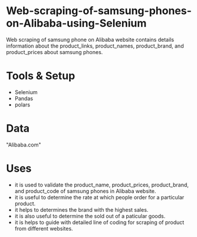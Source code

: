 # Web-scraping-of-samsung-phones-on-Alibaba-using-Selenium
Web scraping of samsung phone on Alibaba website contains details information about the product_links, product_names, product_brand, and product_prices about samsung phones.
# Tools & Setup
 - Selenium
 - Pandas
 - polars
# Data
 "Alibaba.com"
# Uses
 - it is used to validate the product_name, product_prices, product_brand, and product_code of samsung phones in Alibaba website.
 - it is useful to determine the rate at which people order for a particular product.
 - it helps to determines the brand with the highest sales.
 - it is also useful to determine the sold out of a paticular goods.
 - it is helps to guide with detailed line of coding for scraping of product from different websites.

